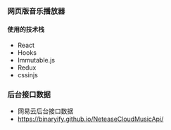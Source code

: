 ### 网页版音乐播放器

#### 使用的技术栈

- React
- Hooks
- Immutable.js
- Redux
- cssinjs

### 后台接口数据

- 网易云后台接口数据
- https://binaryify.github.io/NeteaseCloudMusicApi/